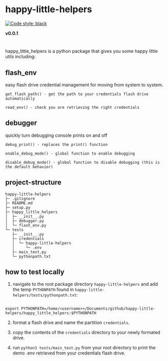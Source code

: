 # happy-little-helpers

[![Code style: black](https://img.shields.io/badge/code%20style-black-000000.svg)](https://github.com/psf/black)  

**v0.0.1**  

#

happy_little_helpers is a python package that gives you some happy little utils including:


## flash_env

easy flash drive credential management for moving from system to system.

```
get_flash_path() - get the path to your credentials flash drive automatically 

read_env() - check you are retrieving the right credentials
```
## debugger

quickly turn debugging console prints on and off

```
debug_print() - replaces the print() function

enable_debug_mode() - global function to enable debugging

disable_debug_mode() - global function to disable debugging (this is the default behavior)

```


## project-structure
```
happy-little-helpers
├─ .gitignore
├─ README.md
├─ setup.py
├─ happy_little_helpers
│  ├─ __init__.py
│  ├─ debugger.py
│  └─ flash_env.py
└─ tests
   ├─ __init__.py
   ├─ credentials
   │  └─ happy-little-helpers
   │     └─ .env
   ├─ main_test.py
   └─ pythonpath.txt

```

## how to test locally

1. navigate to the root package directory `happy-little-helpers` and add the temp `PYTHONPATH` found in `happy-little-helpers/tests/pythonpath.txt`: 

```

export PYTHONPATH=/home/<username>>/Documents/github/happy-little-helpers/happy_little_helpers:$PYTHONPATH

```

2. format a flash drive and name the partition `credentials`. 

3. copy the contents of the `credentials` directory to your newly formated drive.

4. run `python3 tests/main_test.py` from your root directory to print the demo .env retrieved from your credentials flash drive.

